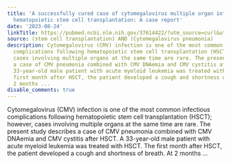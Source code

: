 ```yaml
---
title: 'A successfully cured case of cytomegalovirus multiple organ infection after
  hematopoietic stem cell transplantation: A case report'
date: '2023-08-24'
linkTitle: https://pubmed.ncbi.nlm.nih.gov/37614422/?utm_source=curl&utm_medium=rss&utm_campaign=pubmed-2&utm_content=1jUKNaekwK5-jhnLOsYRQeEvu-lGfd382Ao3uOl7PziqjjxYZK&fc=20220919201732&ff=20230824180758&v=2.17.9.post6+86293ac
source: (stem cell transplantation) AND (Cytomegalovirus pneumonia)
description: Cytomegalovirus (CMV) infection is one of the most common infectious
  complications following hematopoietic stem cell transplantation (HSCT); however,
  cases involving multiple organs at the same time are rare. The present study describes
  a case of CMV pneumonia combined with CMV DNAemia and CMV cystitis after HSCT. A
  33-year-old male patient with acute myeloid leukemia was treated with HSCT. The
  first month after HSCT, the patient developed a cough and shortness of breath. At
  2 months ...
disable_comments: true
---
```

Cytomegalovirus (CMV) infection is one of the most common infectious complications following hematopoietic stem cell transplantation (HSCT); however, cases involving multiple organs at the same time are rare. The present study describes a case of CMV pneumonia combined with CMV DNAemia and CMV cystitis after HSCT. A 33-year-old male patient with acute myeloid leukemia was treated with HSCT. The first month after HSCT, the patient developed a cough and shortness of breath. At 2 months ...